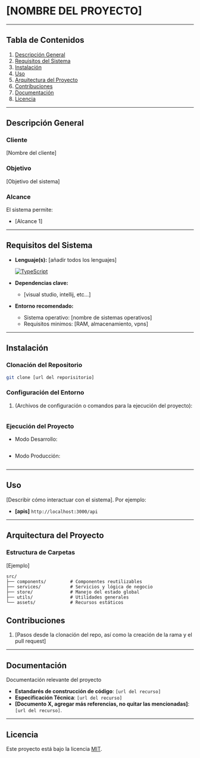 # [NOMBRE DEL PROYECTO]

---

## Tabla de Contenidos

1. [Descripción General](#descripción-general)
2. [Requisitos del Sistema](#requisitos-del-sistema)
3. [Instalación](#instalación)
4. [Uso](#uso)
5. [Arquitectura del Proyecto](#arquitectura-del-proyecto)
6. [Contribuciones](#contribuciones)
7. [Documentación](#documentación)
8. [Licencia](#licencia)

---

## Descripción General

### Cliente
[Nombre del cliente]

### Objetivo
[Objetivo del sistema]

### Alcance
El sistema permite:
-  [Alcance 1]

---

## Requisitos del Sistema

- **Lenguaje(s):** [añadir todos los lenguajes]
  <p>
    <a href="https://www.typescriptlang.org/">
      <img src="https://img.shields.io/badge/TypeScript-v5.1.3-%231570B8.svg?style=for-the-badge&logo=typescript&logoColor=white" alt="TypeScript">
    </a>
  </p>

- **Dependencias clave:**
  - [visual studio, intellij, etc...]
- **Entorno recomendado:**
  - Sistema operativo: [nombre de sistemas operativos]
  - Requisitos minimos: [RAM, almacenamiento, vpns]

---

## Instalación

### Clonación del Repositorio
```bash
git clone [url del reporisitorio]
```

### Configuración del Entorno
1. (Archivos de configuración o comandos para la ejecución del proyecto):
   ```bash
   ```

### Ejecución del Proyecto
- Modo Desarrollo:
  ```bash
  
  ```
- Modo Producción:
  ```bash

  ```

---

## Uso
[Describir cómo interactuar con el sistema]. Por ejemplo:
- **[apis]** `http://localhost:3000/api`

---

## Arquitectura del Proyecto

### Estructura de Carpetas
[Ejemplo]
```plaintext
src/
├── components/         # Componentes reutilizables
├── services/           # Servicios y lógica de negocio
├── store/              # Manejo del estado global
├── utils/              # Utilidades generales
└── assets/             # Recursos estáticos
```


## Contribuciones

1. [Pasos desde la clonación del repo, así como la creación de la rama y el pull request]

---

## Documentación
Documentación relevante del proyecto
- **Estandarés de construcción de código**: `[url del recurso]`
- **Especificación Técnica**: `[url del recurso]`
- **[Documento X, agregar más referencias, no quitar las mencionadas]**: `[url del recurso]`.
---

## Licencia

Este proyecto está bajo la licencia [MIT](LICENSE).
